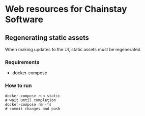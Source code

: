 # Web resources for Chainstay Software

## Regenerating static assets
When making updates to the UI, static assets must be regenerated

### Requirements
* docker-compose

### How to run
```
docker-compose run static
# wait until completion
docker-compose rm -fs
# commit changes and push
```
